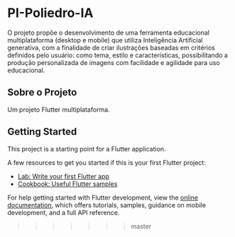 # PI-Poliedro-IA

O projeto propõe o desenvolvimento de uma ferramenta educacional multiplataforma (desktop e mobile) que utiliza Inteligência Artificial generativa, com a finalidade de criar ilustrações baseadas em critérios definidos pelo usuário: como tema, estilo e características, possibilitando a produção personalizada de imagens com facilidade e agilidade para uso educacional. 

## Sobre o Projeto

Um projeto Flutter multiplataforma.

## Getting Started

This project is a starting point for a Flutter application.

A few resources to get you started if this is your first Flutter project:

- [Lab: Write your first Flutter app](https://docs.flutter.dev/get-started/codelab)
- [Cookbook: Useful Flutter samples](https://docs.flutter.dev/cookbook)

For help getting started with Flutter development, view the
[online documentation](https://docs.flutter.dev/), which offers tutorials,
samples, guidance on mobile development, and a full API reference.
>>>>>>> master
